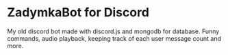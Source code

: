 # ZadymkaBot for Discord

My old discord bot made with discord.js and mongodb for database. Funny commands, audio playback, keeping track of each user message count and more.
